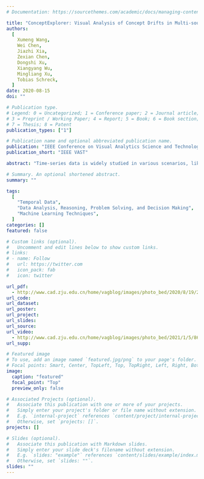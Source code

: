 ```yaml
---
# Documentation: https://sourcethemes.com/academic/docs/managing-content/

title: "ConceptExplorer: Visual Analysis of Concept Drifts in Multi-source Time-series Data"
authors:
  [
    Xumeng Wang,
    Wei Chen,
    Jiazhi Xia,
    Zexian Chen,
    Dongshi Xu,
    Xiangyang Wu,
    Mingliang Xu,
    Tobias Schreck,
  ]
date: 2020-08-15
doi: ""

# Publication type.
# Legend: 0 = Uncategorized; 1 = Conference paper; 2 = Journal article;
# 3 = Preprint / Working Paper; 4 = Report; 5 = Book; 6 = Book section;
# 7 = Thesis; 8 = Patent
publication_types: ["1"]

# Publication name and optional abbreviated publication name.
publication: "IEEE Conference on Visual Analytics Science and Technology"
publication_short: "IEEE VAST"

abstract: "Time-series data is widely studied in various scenarios, like weather forecast, stock market, customer behavior analysis. To comprehensively learn about the dynamic environments, it is necessary to comprehend features from multiple data sources. This paper proposes a novel visual analysis approach for detecting and analyzing concept drifts from multi-sourced time-series.  We propose a visual detection scheme for discovering concept drifts from multiple sourced time-series based on prediction models. We design a drift level index to depict the dynamics, and a consistency judgment model to justify whether the concept drifts from various sources are consistent. Our integrated visual interface, ConceptExplorer, facilitates visual exploration, extraction, understanding, and comparison of concepts and concept drifts from multi-source time-series data.  We conduct three case studies and expert interviews to verify the effectiveness of our approach."

# Summary. An optional shortened abstract.
summary: ""

tags:
  [
    "Temporal Data",
    "Data Analysis, Reasoning, Problem Solving, and Decision Making",
    "Machine Learning Techniques",
  ]
categories: []
featured: false

# Custom links (optional).
#   Uncomment and edit lines below to show custom links.
# links:
# - name: Follow
#   url: https://twitter.com
#   icon_pack: fab
#   icon: twitter

url_pdf:
  - http://www.cad.zju.edu.cn/home/vagblog/images/photo_bed/2020/8/19/2a84a959afd042af2557ea16c0e41c1a1389bfd7.pdf
url_code:
url_dataset:
url_poster:
url_project:
url_slides:
url_source:
url_video:
  - http://www.cad.zju.edu.cn/home/vagblog/images/photo_bed/2021/1/5/86fdcd3513d0fd6d40875061bf713d094667c7df.mp4
url_supp:

# Featured image
# To use, add an image named `featured.jpg/png` to your page's folder.
# Focal points: Smart, Center, TopLeft, Top, TopRight, Left, Right, BottomLeft, Bottom, BottomRight.
image:
  caption: "featured"
  focal_point: "Top"
  preview_only: false

# Associated Projects (optional).
#   Associate this publication with one or more of your projects.
#   Simply enter your project's folder or file name without extension.
#   E.g. `internal-project` references `content/project/internal-project/index.md`.
#   Otherwise, set `projects: []`.
projects: []

# Slides (optional).
#   Associate this publication with Markdown slides.
#   Simply enter your slide deck's filename without extension.
#   E.g. `slides: "example"` references `content/slides/example/index.md`.
#   Otherwise, set `slides: ""`.
slides: ""
---
```

